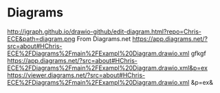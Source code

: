 # Diagrams
http://jgraph.github.io/drawio-github/edit-diagram.html?repo=Chris-ECE&path=diagram.png
From Diagrams.net
https://app.diagrams.net/?src=about#HChris-ECE%2FDiagrams%2Fmain%2FExampl%20Diagram.drawio.xml
gfkgf
https://app.diagrams.net/?src=about#HChris-ECE%2FDiagrams%2Fmain%2FExampl%20Diagram.drawio.xml&p=ex
https://viewer.diagrams.net/?src=about#HChris-ECE%2FDiagrams%2Fmain%2FExampl%20Diagram.drawio.xml
&p=ex&
